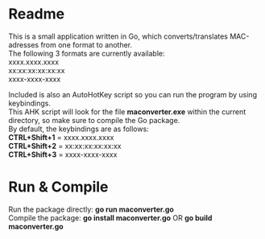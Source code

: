 # Readme

This is a small application written in Go, which converts/translates MAC-adresses from one format to another.<br/>
The following 3 formats are currently available:<br/>
xxxx.xxxx.xxxx<br/>
xx:xx:xx:xx:xx:xx<br/>
xxxx-xxxx-xxxx<br/>

Included is also an AutoHotKey script so you can run the program by using keybindings.<br/>
This AHK script will look for the file **maconverter.exe** within the current directory, so make sure to compile the Go package.<br/>
By default, the keybindings are as follows:<br/>
**CTRL+Shift+1** = xxxx.xxxx.xxxx<br/>
**CTRL+Shift+2** = xx:xx:xx:xx:xx:xx<br/>
**CTRL+Shift+3** = xxxx-xxxx-xxxx<br/>


# Run & Compile
Run the package directly: **go run maconverter.go**<br/>
Compile the package: **go install maconverter.go** OR **go build maconverter.go**<br/>
